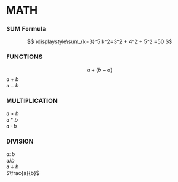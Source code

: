 # MATH

### SUM Formula
$$
\displaystyle\sum_{k=3}^5 k^2=3^2 + 4^2 + 5^2 =50
$$
### FUNCTIONS
$$
a+(b-a)
$$
$a+b$ <br />
$a-b$ <br />
### MULTIPLICATION
$a \times b$ <br />
$a \ast b$ <br />
$a \cdot b$ <br />
### DIVISION
$a \colon b$ <br />
$a / b$ <br />
$a \div b$ <br />
$\frac{a}{b}$ <br />
